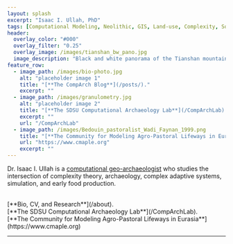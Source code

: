 ```yaml
---
layout: splash
excerpt: "Isaac I. Ullah, PhD"
tags: [Computational Modeling, Neolithic, GIS, Land-use, Complexity, Social-Environmental Systems]
header:
  overlay_color: "#000"
  overlay_filter: "0.25"
  overlay_image: /images/tianshan_bw_pano.jpg
  image_description: "Black and white panorama of the Tianshan mountains in southern Kazakhstan"
feature_row:
  - image_path: /images/bio-photo.jpg
    alt: "placeholder image 1"
    title: "[**The CompArch Blog**](/posts/)."
    excerpt: ""
  - image_path: /images/granulometry.jpg
    alt: "placeholder image 2"
    title: "[**The SDSU Computational Archaeology Lab**](/CompArchLab)."
    excerpt: ""
    url: "/CompArchLab"
  - image_path: /images/Bedouin_pastoralist_Wadi_Faynan_1999.png
    title: "[**The Community for Modeling Agro-Pastoral Lifeways in Eurasia**](https://www.cmaple.org)"
    url: "https://www.cmaple.org"
    excerpt: ""
---
```

Dr. Isaac I. Ullah is a [computational geo-archaeologist](https://isaacullah.github.io/What-is-Computational-Archaeology/) who studies the intersection of complexity theory, archaeology, complex adaptive systems, simulation, and early food production. 

<br>
 [**Bio, CV, and Research**](/about).

 <br>
 [**The SDSU Computational Archaeology Lab**](/CompArchLab).
 
 <br>
 [**The Community for Modeling Agro-Pastoral Lifeways in Eurasia**](https://www.cmaple.org)

---
